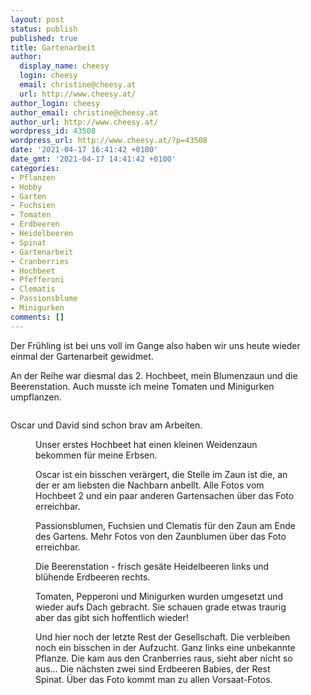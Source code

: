 ```yaml
---
layout: post
status: publish
published: true
title: Gartenarbeit
author:
  display_name: cheesy
  login: cheesy
  email: christine@cheesy.at
  url: http://www.cheesy.at/
author_login: cheesy
author_email: christine@cheesy.at
author_url: http://www.cheesy.at/
wordpress_id: 43508
wordpress_url: http://www.cheesy.at/?p=43508
date: '2021-04-17 16:41:42 +0100'
date_gmt: '2021-04-17 14:41:42 +0100'
categories:
- Pflanzen
- Hobby
- Garten
- Fuchsien
- Tomaten
- Erdbeeren
- Heidelbeeren
- Spinat
- Gartenarbeit
- Cranberries
- Hochbeet
- Pfefferoni
- Clematis
- Passionsblume
- Minigurken
comments: []
---
```

<!-- wp:paragraph -->
Der Frühling ist bei uns voll im Gange also haben wir uns heute wieder einmal der Gartenarbeit gewidmet.
<!-- /wp:paragraph -->
<!-- wp:paragraph -->
An der Reihe war diesmal das 2. Hochbeet, mein Blumenzaun und die Beerenstation. Auch musste ich meine Tomaten und Minigurken umpflanzen.
<!-- /wp:paragraph -->
<!-- wp:image {"id":43468} -->
<figure class="wp-block-image"><img src="{% link _fotos/leben-in-belfast/2021-2/hochbeet-nummer-2/Hochbeet2-003.jpg %}" alt="" class="wp-image-43468"></figure>
<!-- /wp:image -->
<!-- wp:paragraph -->
Oscar und David sind schon brav am Arbeiten.
<!-- /wp:paragraph -->
<!-- wp:image {"id":43491} -->
<figure class="wp-block-image"><img src="{% link _fotos/leben-in-belfast/2021-2/hochbeet-nummer-1/Hochbeet-Nummer-1-020.jpg %}" alt="" class="wp-image-43491"><br>
<figcaption>Unser erstes Hochbeet hat einen kleinen Weidenzaun bekommen für meine Erbsen.</figcaption>
</figure>
<!-- /wp:image -->
<!-- wp:image {"id":43470,"linkDestination":"custom"} -->
<figure class="wp-block-image"><a href="http://www.cheesy.at/fotos/leben-in-belfast/2021-2/hochbeet-nummer-2/"><img src="{% link _fotos/leben-in-belfast/2021-2/hochbeet-nummer-2/Hochbeet2-006.jpg %}" alt="" class="wp-image-43470"></a><br>
<figcaption>Oscar ist ein bisschen verärgert, die Stelle im Zaun ist die, an der er am liebsten die Nachbarn anbellt. Alle Fotos vom Hochbeet 2 und ein paar anderen Gartensachen über das Foto erreichbar.</figcaption>
</figure>
<!-- /wp:image -->
<!-- wp:image {"id":43486,"linkDestination":"custom"} -->
<figure class="wp-block-image"><a href="http://www.cheesy.at/fotos/leben-in-belfast/2021-2/zaunblumen/"><img src="{% link _fotos/leben-in-belfast/2021-2/zaunblumen/Zaunblumen-003.jpg %}" alt="" class="wp-image-43486"></a><br>
<figcaption>Passionsblumen, Fuchsien und Clematis für den Zaun am Ende des Gartens. Mehr Fotos von den Zaunblumen über das Foto erreichbar.</figcaption>
</figure>
<!-- /wp:image -->
<!-- wp:image {"id":43475} -->
<figure class="wp-block-image"><img src="{% link _fotos/leben-in-belfast/2021-2/hochbeet-nummer-2/Hochbeet2-018.jpg %}" alt="" class="wp-image-43475"><br>
<figcaption>Die Beerenstation - frisch gesäte Heidelbeeren links und blühende Erdbeeren rechts.</figcaption>
</figure>
<!-- /wp:image -->
<!-- wp:image {"id":43493} -->
<figure class="wp-block-image"><img src="{% link _fotos/leben-in-belfast/2021-2/vorsaat/Gärtnern-035.jpg %}" alt="" class="wp-image-43493"><br>
<figcaption>Tomaten, Pepperoni und Minigurken wurden umgesetzt und wieder aufs Dach gebracht. Sie schauen grade etwas traurig aber das gibt sich hoffentlich wieder!</figcaption>
</figure>
<!-- /wp:image -->
<!-- wp:image {"id":43494,"linkDestination":"custom"} -->
<figure class="wp-block-image"><a href="http://www.cheesy.at/fotos/leben-in-belfast/2021-2/vorsaat/"><img src="{% link _fotos/leben-in-belfast/2021-2/vorsaat/Gärtnern-036.jpg %}" alt="" class="wp-image-43494"></a><br>
<figcaption>Und hier noch der letzte Rest der Gesellschaft. Die verbleiben noch ein bisschen in der Aufzucht. Ganz links eine unbekannte Pflanze. Die kam aus den Cranberries raus, sieht aber nicht so aus... Die nächsten zwei sind Erdbeeren Babies, der Rest Spinat. Über das Foto kommt man zu allen Vorsaat-Fotos.</figcaption>
</figure>
<!-- /wp:image -->
